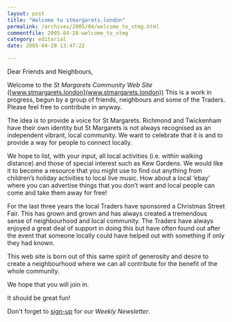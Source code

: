 ```yaml
---
layout: post
title: "Welcome to stmargarets.london"
permalink: /archives/2005/04/welcome_to_stmg.html
commentfile: 2005-04-28-welcome_to_stmg
category: editorial
date: 2005-04-28 13:47:22

---
```


Dear Friends and Neighbours,

Welcome to the *St Margarets Community Web Site* ([www.stmargarets.london](www.stmargarets.london)) This is a work in progress, begun by a group of friends, neighbours and some of the Traders. Please feel free to contribute in anyway.

The idea is to provide a voice for St Margarets. Richmond and Twickenham have their own identity but St Margarets is not always recognised as an independent vibrant, local community. We want to celebrate that it is and to provide a way for people to connect locally.

We hope to list, with your input, all local activities (i.e. within walking distance) and those of special interest such as Kew Gardens. We would like it to become a resource that you might use to find out anything from children’s holiday activities to local live music. How about a local ‘ebay’ where you can advertise things that you don’t want and local people can come and take them away for free!

For the last three years the local Traders have sponsored a Christmas Street Fair. This has grown and grown and has always created a tremendous sense of neighbourhood and local community. The Traders have always enjoyed a great deal of support in doing this but have often found out after the event that someone locally could have helped out with something if only they had known.

This web site is born out of this same spirit of generosity and desire to create a neighbourhood where we can all contribute for the benefit of the whole community.

We hope that you will join in.

It should be great fun!

Don't forget to [sign-up](https://stmargarets.london/cgi-bin/newsletter.cgi) for our *Weekly Newsletter*.
